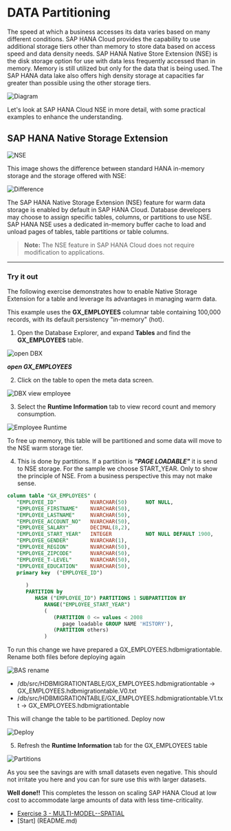 # DATA Partitioning

The speed at which a business accesses its data varies based on many different conditions. SAP HANA Cloud provides the capability to use additional storage tiers other than memory to store data based on access speed and data density needs. SAP HANA Native Store Extension (NSE) is the disk storage option for use with data less frequently accessed than in memory. Memory is still utilized but only for the data that is being used. The SAP HANA data lake also offers high density storage at capacities far greater than possible using the other storage tiers.

![Diagram](./Images/image01new2.png)

Let's look at SAP HANA Cloud NSE in more detail, with some practical examples to enhance the understanding.

## SAP HANA Native Storage Extension

![NSE](./Images/image_nse.png)

This image shows the difference between standard HANA in-memory storage and the storage offered with NSE:

![Difference](./Images/image02.png)

The SAP HANA Native Storage Extension (NSE) feature for warm data storage is enabled by default in SAP HANA Cloud. Database developers may choose to assign specific tables, columns, or partitions to use NSE. SAP HANA NSE uses a dedicated in-memory buffer cache to load and unload pages of tables, table partitions or table columns.

>**Note:** The NSE feature in SAP HANA Cloud does not require modification to applications.

------

### Try it out

The following exercise demonstrates how to enable Native Storage Extension for a table and leverage its advantages in managing warm data.

This example uses the **GX_EMPLOYEES** columnar table containing 100,000 records, with its default persistency "in-memory" (hot).

1. Open the Database Explorer, and expand **Tables** and find the **GX_EMPLOYEES** table.

![open DBX](./Images/openDBX.png)

***open GX_EMPLOYEES***

2. Click on the table to open the meta data screen.

![DBX view employee](./Images/100_view_employee.png)

3. Select the **Runtime Information** tab to view record count and memory consumption.

![Employee Runtime](./Images/110_view_employee_runtime.png)

To free up memory, this table will be partitioned and some data will move to the NSE warm storage tier.


4. This is done by partitions. If a partition is ***"PAGE LOADABLE"*** it is send to NSE storage. For the sample we choose START_YEAR. Only to show the principle of NSE. From a business perspective this may not make sense.

```sql
column table "GX_EMPLOYEES" (
   "EMPLOYEE_ID"           NVARCHAR(50)      NOT NULL,
   "EMPLOYEE_FIRSTNAME"    NVARCHAR(50),
   "EMPLOYEE_LASTNAME"     NVARCHAR(50),
   "EMPLOYEE_ACCOUNT_NO"   NVARCHAR(50),
   "EMPLOYEE_SALARY"       DECIMAL(8,2),
   "EMPLOYEE_START_YEAR"   INTEGER           NOT NULL DEFAULT 1900,
   "EMPLOYEE_GENDER"       NVARCHAR(1),
   "EMPLOYEE_REGION"       NVARCHAR(50),
   "EMPLOYEE_ZIPCODE"      NVARCHAR(50),
   "EMPLOYEE_T-LEVEL"      NVARCHAR(50),
   "EMPLOYEE_EDUCATION"    NVARCHAR(50),
   primary key  ("EMPLOYEE_ID")
   
      ) 
      PARTITION by 
         HASH ("EMPLOYEE_ID") PARTITIONS 1 SUBPARTITION BY
            RANGE("EMPLOYEE_START_YEAR")
            (
               (PARTITION 0 <= values < 2008 
                  page loadable GROUP NAME 'HISTORY'),
               (PARTITION others)
            )

```

To run this change we have prepared a GX_EMPLOYEES.hdbmigrationtable.
Rename both files before deploying again

![BAS rename](./Images/120_employees_rename.png)

- /db/src/HDBMIGRATIONTABLE/GX_EMPLOYEES.hdbmigrationtable -> GX_EMPLOYEES.hdbmigrationtable.V0.txt
- /db/src/HDBMIGRATIONTABLE/GX_EMPLOYEES.hdbmigrationtable.V1.txt -> GX_EMPLOYEES.hdbmigrationtable

This will change the table to be partitioned. 
Deploy now

![Deploy](./Images/130_project_deploy.png)

5. Refresh the **Runtime Information** tab for the GX_EMPLOYEES table

![Partitions](./Images/140_employee_partition.png)

As you see the savings are with small datasets even negative. This should not irritate you here and you can for sure use this with larger datasets.

**Well done!!** This completes the lesson on scaling SAP HANA Cloud at low cost to accommodate large amounts of data with less time-criticality.
- [Exercise 3 - MULTI-MODEL--SPATIAL](Exercises_Content/9_3_HC_Spatial/6_DBX_Spatial.md)
- [Start] (README.md)